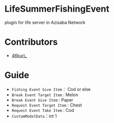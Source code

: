 # LifeSummerFishingEvent

plugin for life server in Azisaba Network

# Contributors
- [46kuri_](https://github.com/46kuri)

# Guide

- ``Fishing Event Give Item``： Cod or else
- ``Break Event Target Item`` : Melon
- ``Break Event Give Item`` : Paper
- ``Request Event Target Item`` : Chest
- ``Request Event Take Item`` : Cod
- ``CustomModelData``：int 1
